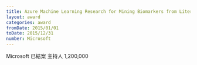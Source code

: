 ```yaml
---
title: Azure Machine Learning Research for Mining Biomarkers from Literature
layout: award
categories: award
fromDate: 2015/01/01
toDate: 2015/12/31
number: Microsoft
---
```


Microsoft
已結案
主持人
1,200,000